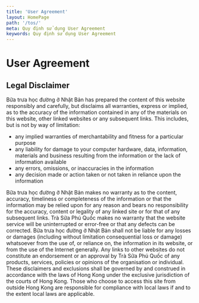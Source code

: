 ```yaml
---
title: 'User Agreement'
layout: HomePage
path: '/tos/'
meta: Quy định sử dụng User Agreement
keywords: Quy định sử dụng User Agreement
---
```


# User Agreement

## Legal Disclaimer

Bữa trưa học đường ở Nhật Bản has prepared the content   of this website responsibly and carefully, but disclaims all warranties, express   or implied, as to the accuracy of the information contained in any of the   materials on this website, other linked websites or any subsequent links.
This   includes, but is not by way of limitation:
- any implied warranties of   merchantability and fitness for a particular purpose
- any liability for damage to your   computer hardware, data, information, materials and business resulting from the   information or the lack of information available
- any errors, omissions, or   inaccuracies in the information
- any decision made or action taken or   not taken in reliance upon the information

Bữa trưa học đường ở Nhật Bản makes no warranty as to   the content, accuracy, timeliness or completeness of the information or that the   information may be relied upon for any reason and bears no responsibility for   the accuracy, content or legality of any linked site or for that of any   subsequent links. Trà Sữa Phú Quốc makes no warranty that the website service will be   uninterrupted or error-free or that any defects can be corrected.
Bữa trưa học đường ở Nhật Bản shall not be liable for   any losses or damages (including without limitation consequential loss or   damage) whatsoever from the use of, or reliance on, the information in its   website, or from the use of the Internet generally. Any links to other websites   do not constitute an endorsement or an approval by Trà Sữa Phú Quốc of any products,   services, policies or opinions of the organisation or individual.
These disclaimers and exclusions   shall be governed by and construed in accordance with the laws of Hong Kong   under the exclusive jurisdiction of the courts of Hong Kong. Those who choose to   access this site from outside Hong Kong are responsible for compliance with   local laws if and to the extent local laws are applicable.&nbsp;
